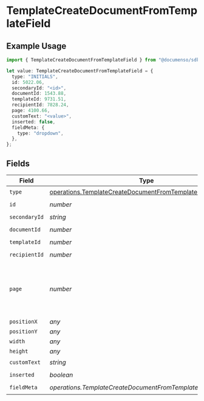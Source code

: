 # TemplateCreateDocumentFromTemplateField

## Example Usage

```typescript
import { TemplateCreateDocumentFromTemplateField } from "@documenso/sdk-typescript/models/operations";

let value: TemplateCreateDocumentFromTemplateField = {
  type: "INITIALS",
  id: 5022.06,
  secondaryId: "<id>",
  documentId: 1543.88,
  templateId: 9731.51,
  recipientId: 7828.24,
  page: 4100.66,
  customText: "<value>",
  inserted: false,
  fieldMeta: {
    type: "dropdown",
  },
};
```

## Fields

| Field                                                                                                                            | Type                                                                                                                             | Required                                                                                                                         | Description                                                                                                                      |
| -------------------------------------------------------------------------------------------------------------------------------- | -------------------------------------------------------------------------------------------------------------------------------- | -------------------------------------------------------------------------------------------------------------------------------- | -------------------------------------------------------------------------------------------------------------------------------- |
| `type`                                                                                                                           | [operations.TemplateCreateDocumentFromTemplateFieldType](../../models/operations/templatecreatedocumentfromtemplatefieldtype.md) | :heavy_check_mark:                                                                                                               | N/A                                                                                                                              |
| `id`                                                                                                                             | *number*                                                                                                                         | :heavy_check_mark:                                                                                                               | N/A                                                                                                                              |
| `secondaryId`                                                                                                                    | *string*                                                                                                                         | :heavy_check_mark:                                                                                                               | N/A                                                                                                                              |
| `documentId`                                                                                                                     | *number*                                                                                                                         | :heavy_check_mark:                                                                                                               | N/A                                                                                                                              |
| `templateId`                                                                                                                     | *number*                                                                                                                         | :heavy_check_mark:                                                                                                               | N/A                                                                                                                              |
| `recipientId`                                                                                                                    | *number*                                                                                                                         | :heavy_check_mark:                                                                                                               | N/A                                                                                                                              |
| `page`                                                                                                                           | *number*                                                                                                                         | :heavy_check_mark:                                                                                                               | The page number of the field on the document. Starts from 1.                                                                     |
| `positionX`                                                                                                                      | *any*                                                                                                                            | :heavy_minus_sign:                                                                                                               | N/A                                                                                                                              |
| `positionY`                                                                                                                      | *any*                                                                                                                            | :heavy_minus_sign:                                                                                                               | N/A                                                                                                                              |
| `width`                                                                                                                          | *any*                                                                                                                            | :heavy_minus_sign:                                                                                                               | N/A                                                                                                                              |
| `height`                                                                                                                         | *any*                                                                                                                            | :heavy_minus_sign:                                                                                                               | N/A                                                                                                                              |
| `customText`                                                                                                                     | *string*                                                                                                                         | :heavy_check_mark:                                                                                                               | N/A                                                                                                                              |
| `inserted`                                                                                                                       | *boolean*                                                                                                                        | :heavy_check_mark:                                                                                                               | N/A                                                                                                                              |
| `fieldMeta`                                                                                                                      | *operations.TemplateCreateDocumentFromTemplateFieldMetaUnion*                                                                    | :heavy_check_mark:                                                                                                               | N/A                                                                                                                              |
